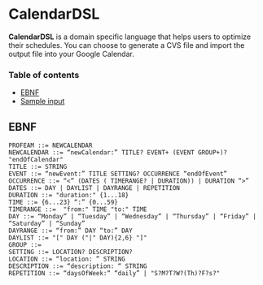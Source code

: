 # CalendarDSL

**CalendarDSL** is a domain specific language that helps users to optimize their schedules. You can choose to generate a CVS file and import the output file into your Google Calendar. 

### Table of contents

- [EBNF](#ebnf)
- [Sample input](#sample)

## EBNF
```
PROFEAM ::= NEWCALENDAR
NEWCALENDAR ::= “newCalendar:” TITLE? EVENT+ (EVENT GROUP+)? "endOfCalendar"
TITLE ::= STRING
EVENT ::= “newEvent:” TITLE SETTING? OCCURRENCE “endOfEvent”
OCCURRENCE ::= “<” (DATES ( TIMERANGE? | DURATION)) | DURATION “>”
DATES ::= DAY | DAYLIST | DAYRANGE | REPETITION
DURATION ::= "duration:" {1...18}
TIME ::= {6...23} “:” {0...59}
TIMERANGE ::=  "from:" TIME "to:" TIME
DAY ::= “Monday” | “Tuesday” | “Wednesday” | “Thursday” | “Friday” | “Saturday” | “Sunday”
DAYRANGE ::= “from:” DAY “to:” DAY
DAYLIST ::= "[" DAY ("|" DAY){2,6} "]"
GROUP ::=
SETTING ::= LOCATION? DESCRIPTION?
LOCATION ::= “location: ” STRING
DESCRIPTION ::= “description: “ STRING
REPETITION ::= “daysOfWeek:“ “daily” | "S?M?T?W?(Th)?F?s?"
```